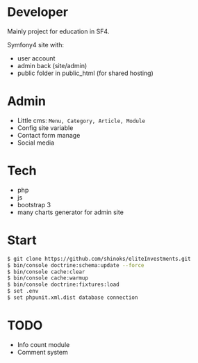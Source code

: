 # Developer

Mainly project for education in SF4.

Symfony4 site with:

- user account
- admin back (site/admin)
- public folder in public_html (for shared hosting)

# Admin

- Little cms:
    ``Menu, Category, Article, Module``
- Config site variable
- Contact form manage
- Social media

# Tech

- php
- js
- bootstrap 3
- many charts generator for admin site

# Start

```sh
$ git clone https://github.com/shinoks/eliteInvestments.git
$ bin/console doctrine:schema:update --force
$ bin/console cache:clear
$ bin/console cache:warmup
$ bin/console doctrine:fixtures:load
$ set .env
$ set phpunit.xml.dist database connection
```
# TODO
- Info count module
- Comment system
